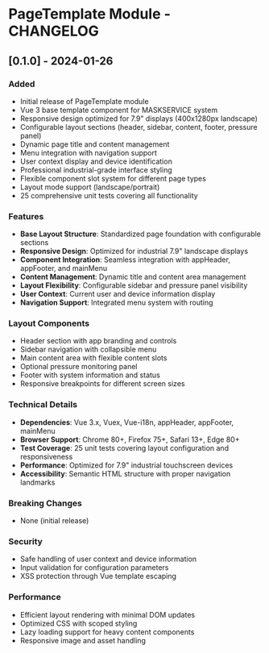 # PageTemplate Module - CHANGELOG

## [0.1.0] - 2024-01-26

### Added
- Initial release of PageTemplate module
- Vue 3 base template component for MASKSERVICE system
- Responsive design optimized for 7.9" displays (400x1280px landscape)
- Configurable layout sections (header, sidebar, content, footer, pressure panel)
- Dynamic page title and content management
- Menu integration with navigation support
- User context display and device identification
- Professional industrial-grade interface styling
- Flexible component slot system for different page types
- Layout mode support (landscape/portrait)
- 25 comprehensive unit tests covering all functionality

### Features
- **Base Layout Structure**: Standardized page foundation with configurable sections
- **Responsive Design**: Optimized for industrial 7.9" landscape displays
- **Component Integration**: Seamless integration with appHeader, appFooter, and mainMenu
- **Content Management**: Dynamic title and content area management
- **Layout Flexibility**: Configurable sidebar and pressure panel visibility
- **User Context**: Current user and device information display
- **Navigation Support**: Integrated menu system with routing

### Layout Components
- Header section with app branding and controls
- Sidebar navigation with collapsible menu
- Main content area with flexible content slots
- Optional pressure monitoring panel
- Footer with system information and status
- Responsive breakpoints for different screen sizes

### Technical Details
- **Dependencies**: Vue 3.x, Vuex, Vue-i18n, appHeader, appFooter, mainMenu
- **Browser Support**: Chrome 80+, Firefox 75+, Safari 13+, Edge 80+
- **Test Coverage**: 25 unit tests covering layout configuration and responsiveness
- **Performance**: Optimized for 7.9" industrial touchscreen devices
- **Accessibility**: Semantic HTML structure with proper navigation landmarks

### Breaking Changes
- None (initial release)

### Security
- Safe handling of user context and device information
- Input validation for configuration parameters
- XSS protection through Vue template escaping

### Performance
- Efficient layout rendering with minimal DOM updates
- Optimized CSS with scoped styling
- Lazy loading support for heavy content components
- Responsive image and asset handling
